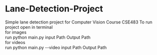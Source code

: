 # Lane-Detection-Project
Simple lane detection project for Computer Vision Course CSE483 
To run project open in terminal 
<br>for images<br>
run python main.py input Path Output Path
<br>for videos<br>
run python main.py --video input Path Output Path
